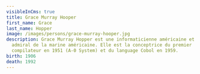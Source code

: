 ```yaml
---
visibleInCms: true
title: Grace Murray Hooper
first_name: Grace
last_name: Hopper
image: /images/persons/grace-murray-hooper.jpg
description: Grace Murray Hopper est une informaticienne américaine et Rear
  admiral de la marine américaine. Elle est la conceptrice du premier
  compilateur en 1951 (A-0 System) et du language Cobol en 1959.
birth: 1906
death: 1992
---
```

